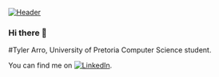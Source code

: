 [![Header](https://raw.githubusercontent.com/TylerArro/<OWNER>/<OWNER>/header.png "Header")](https://github.com/TylerArro/TylerArro/blob/main/header.png)


### Hi there 👋
#Tyler Arro, University of Pretoria Computer Science student.

You can find me on [![LinkedIn][1.2]][1].

<!-- Icons -->

[1.2]: https://raw.githubusercontent.com/MartinHeinz/MartinHeinz/master/linkedin-3-16.png (LinkedIn icon without padding)

<!-- Links to your social media accounts -->

[1]: https://www.linkedin.com/in/tyler-arro-1570701a4/
